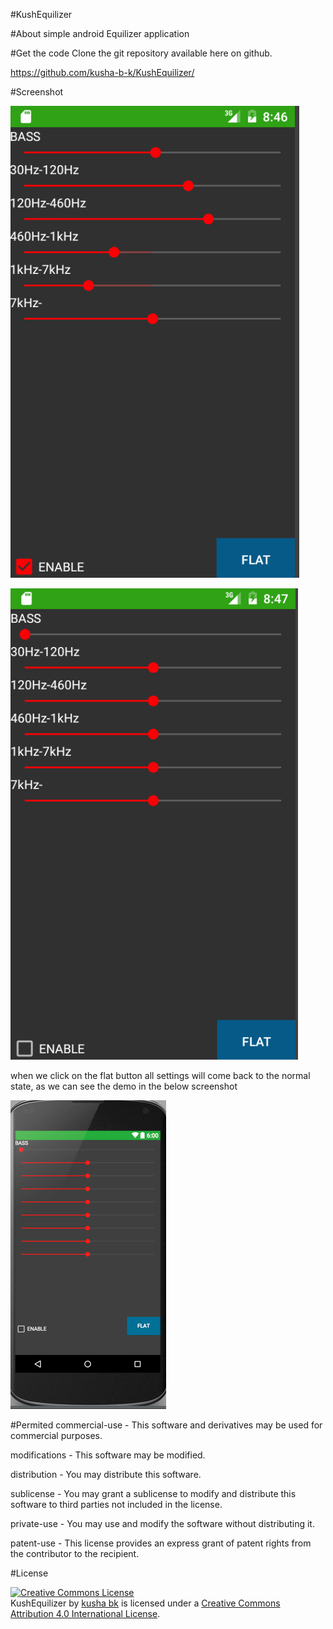 <head>
<meta charset="UTF-8">
<meta name="description" content="android  Equilizer application ">
<meta name="keywords" content="kushabk,kusha bk,kusha b k">
<meta name="author" content="kusha bk">
<meta http-equiv="refresh" content="30">
</head>

#KushEquilizer

#About
simple android  Equilizer application 


#Get the code
Clone the git repository available here on github. 

https://github.com/kusha-b-k/KushEquilizer/


#Screenshot

![alt tag](https://github.com/kusha-b-k/KushEquilizer/blob/master/screenshots/screenshot1.png)





![alt tag](https://github.com/kusha-b-k/KushEquilizer/blob/master/screenshots/screen2.png)




when we click on the flat button all settings will come back to the normal state,  as we can see the demo in the below screenshot

![alt tag](https://github.com/kusha-b-k/KushEquilizer/blob/master/screenshots/screen3.png)


#Permited
commercial-use - This software and derivatives may be used for commercial purposes.

modifications - This software may be modified.

distribution - You may distribute this software.

sublicense - You may grant a sublicense to modify and distribute this software to third parties not included in the license.

private-use - You may use and modify the software without distributing it.

patent-use - This license provides an express grant of patent rights from the contributor to the recipient.

#License

<a rel="license" href="http://creativecommons.org/licenses/by/4.0/"><img alt="Creative Commons License" style="border-width:0" src="https://i.creativecommons.org/l/by/4.0/88x31.png" /></a><br /><span xmlns:dct="http://purl.org/dc/terms/" property="dct:title">KushEquilizer</span> by <a xmlns:cc="http://creativecommons.org/ns#" href="https://github.com/kusha-b-k/KushEquilizer" property="cc:attributionName" rel="cc:attributionURL">kusha bk</a> is licensed under a <a rel="license" href="http://creativecommons.org/licenses/by/4.0/">Creative Commons Attribution 4.0 International License</a>.
